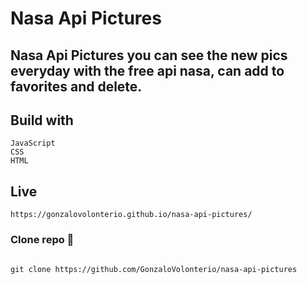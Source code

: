 # Nasa Api Pictures

## Nasa Api Pictures you can see the new pics everyday  with the free api nasa, can add to favorites and delete.

## Build with

```
JavaScript
CSS
HTML

```

## Live

```
https://gonzalovolonterio.github.io/nasa-api-pictures/

```

### Clone repo 🔧

```

git clone https://github.com/GonzaloVolonterio/nasa-api-pictures

```

